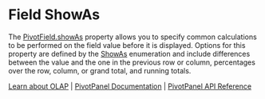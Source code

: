Field ShowAs
============

The [PivotField.showAs](https://www.grapecity.com/wijmo/api/classes/wijmo_olap.pivotfield.html#showas) property allows you to specify common calculations to be performed on the field value before it is displayed. Options for this property are defined by the [ShowAs](https://www.grapecity.com/wijmo/api/enums/wijmo_olap.showas.html) enumeration and include differences between the value and the one in the previous row or column, percentages over the row, column, or grand total, and running totals.

[Learn about OLAP](https://www.grapecity.com/wijmo-olap) | [PivotPanel Documentation](https://www.grapecity.com/wijmo/docs/Topics/OLAP/Pivot-Panel) | [PivotPanel API Reference](https://www.grapecity.com/wijmo/api/classes/wijmo_olap.pivotpanel.html)